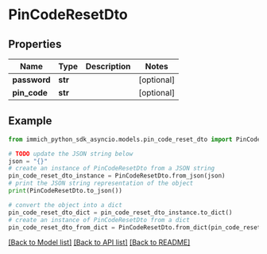 # PinCodeResetDto


## Properties

Name | Type | Description | Notes
------------ | ------------- | ------------- | -------------
**password** | **str** |  | [optional] 
**pin_code** | **str** |  | [optional] 

## Example

```python
from immich_python_sdk_asyncio.models.pin_code_reset_dto import PinCodeResetDto

# TODO update the JSON string below
json = "{}"
# create an instance of PinCodeResetDto from a JSON string
pin_code_reset_dto_instance = PinCodeResetDto.from_json(json)
# print the JSON string representation of the object
print(PinCodeResetDto.to_json())

# convert the object into a dict
pin_code_reset_dto_dict = pin_code_reset_dto_instance.to_dict()
# create an instance of PinCodeResetDto from a dict
pin_code_reset_dto_from_dict = PinCodeResetDto.from_dict(pin_code_reset_dto_dict)
```
[[Back to Model list]](../README.md#documentation-for-models) [[Back to API list]](../README.md#documentation-for-api-endpoints) [[Back to README]](../README.md)


